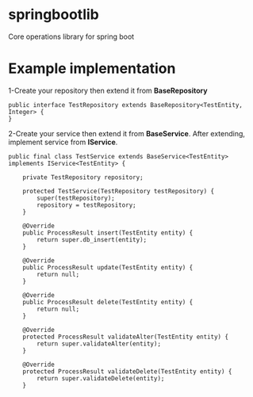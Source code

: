 # springbootlib
Core operations library for spring boot

# Example implementation

1-Create your repository then extend it from **BaseRepository**

```
public interface TestRepository extends BaseRepository<TestEntity, Integer> {
}
```
2-Create your service then extend it from **BaseService**. After extending, implement service from **IService**.

```
public final class TestService extends BaseService<TestEntity>  implements IService<TestEntity> {

    private TestRepository repository;

    protected TestService(TestRepository testRepository) {
        super(testRepository);
        repository = testRepository;
    }

    @Override
    public ProcessResult insert(TestEntity entity) {
        return super.db_insert(entity);
    }

    @Override
    public ProcessResult update(TestEntity entity) {
        return null;
    }

    @Override
    public ProcessResult delete(TestEntity entity) {
        return null;
    }

    @Override
    protected ProcessResult validateAlter(TestEntity entity) {
        return super.validateAlter(entity);
    }

    @Override
    protected ProcessResult validateDelete(TestEntity entity) {
        return super.validateDelete(entity);
    }
```
